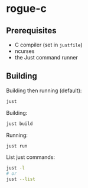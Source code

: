 # rogue-c

## Prerequisites

* C compiler (set in `justfile`)
* ncurses
* the Just command runner

## Building

Building then running (default):

```sh
just
```

Building:

```sh
just build
```

Running:

```sh
just run
```

List just commands:

```sh
just -l
# or
just --list
```
